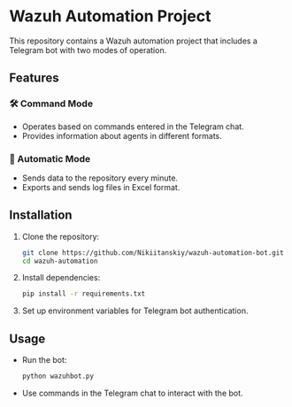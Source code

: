 # Wazuh Automation Project

This repository contains a Wazuh automation project that includes a Telegram bot with two modes of operation.

## Features

### 🛠 Command Mode
- Operates based on commands entered in the Telegram chat.
- Provides information about agents in different formats.

### 🤖 Automatic Mode
- Sends data to the repository every minute.
- Exports and sends log files in Excel format.

## Installation
1. Clone the repository:
   ```bash
   git clone https://github.com/Nikiitanskiy/wazuh-automation-bot.git
   cd wazuh-automation
   ```
2. Install dependencies:
   ```bash
   pip install -r requirements.txt
   ```
3. Set up environment variables for Telegram bot authentication.

## Usage
- Run the bot:
  ```bash
  python wazuhbot.py
  ```
- Use commands in the Telegram chat to interact with the bot.


